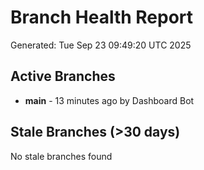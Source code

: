 # Branch Health Report
Generated: Tue Sep 23 09:49:20 UTC 2025

## Active Branches
- **main** - 13 minutes ago by Dashboard Bot

## Stale Branches (>30 days)
No stale branches found
